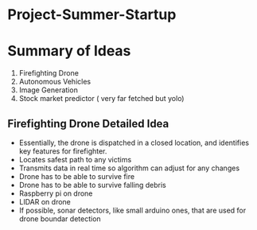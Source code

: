 # Project-Summer-Startup

Summary of Ideas
==================
1) Firefighting Drone
2) Autonomous Vehicles
3) Image Generation
4) Stock market predictor ( very far fetched but yolo)

Firefighting Drone Detailed Idea
------------------
* Essentially, the drone is dispatched in a closed location, and identifies key features for firefighter.
* Locates safest path to any victims
* Transmits data in real time so algorithm can adjust for any changes
* Drone has to be able to survive fire
* Drone has to be able to survive falling debris
* Raspberry pi on drone
* LIDAR on drone
* If possible, sonar detectors, like small arduino ones, that are used for drone boundar detection

